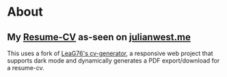 

# About

## My [Resume-CV](https://julianwest.me/Resume) as-seen on [julianwest.me](https://julianwest.me)

This uses a fork of [LeaG76's cv-generator](https://github.com/LeaG76/cv-generator), a responsive web project that supports dark mode and dynamically generates a PDF export/download for a resume-cv.
